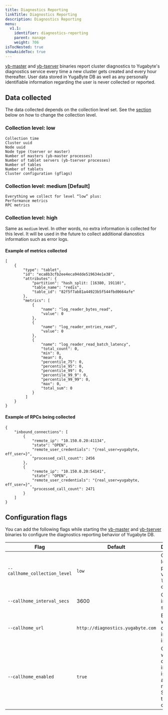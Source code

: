 ```yaml
---
title: Diagnostics Reporting
linkTitle: Diagnostics Reporting
description: Diagnostics Reporting
menu:
  v1.1:
    identifier: diagnostics-reporting
    parent: manage
    weight: 706
isTocNested: true
showAsideToc: true
---
```


[yb-master](../../admin/yb-master/) and [yb-tserver](../../admin/yb-tserver/) binaries report cluster diagnostics to Yugabyte's diagnostics service every time a new cluster gets created and every hour thereafter. User data stored in YugaByte DB as well as any personally identifiable information regarding the user is never collected or reported.

## Data collected

The data collected depends on the collection level set. See the [section](#configuration-flags) below on how to change the collection level.

### Collection level: low

```
Collection time
Cluster uuid
Node uuid
Node type (tserver or master)
Number of masters (yb-master processes)
Number of tablet servers (yb-tserver processes)
Number of tables
Number of tablets
Cluster configuration (gflags)
```

### Collection level: medium [Default]

```
Everything we collect for level “low” plus:
Performance metrics
RPC metrics
```


### Collection level: high
Same as `medium` level. In other words, no extra information is collected for this level. It will be used in the future to collect additional dianostics information such as error logs.

#### Example of metrics collected

```
[
    {
        "type": "tablet",
        "id": "eca8b3cfb2ee4eca94dde519634e1e38",
        "attributes": {
            "partition": "hash_split: [16380, 19110)",
            "table_name": "redis",
            "table_id": "82f5f7ab81a44923b5f544fbd0664afe"
        },
        "metrics": [
            {
                "name": "log_reader_bytes_read",
                "value": 0
            },
            {
                "name": "log_reader_entries_read",
                "value": 0
            },
            {
                "name": "log_reader_read_batch_latency",
                "total_count": 0,
                "min": 0,
                "mean": 0,
                "percentile_75": 0,
                "percentile_95": 0,
                "percentile_99": 0,
                "percentile_99_9": 0,
                "percentile_99_99": 0,
                "max": 0,
                "total_sum": 0
            }
         ]
    }
}
```

#### Example of RPCs being collected

```
{
    "inbound_connections": [
        {
            "remote_ip": "10.150.0.20:41134",
            "state": "OPEN",
            "remote_user_credentials": "{real_user=yugabyte, eff_user=}",
            "processed_call_count": 2456
        },
        {
            "remote_ip": "10.150.0.20:54141",
            "state": "OPEN",
            "remote_user_credentials": "{real_user=yugabyte, eff_user=}",
            "processed_call_count": 2471
        }
    ]
}
```

## Configuration flags

You can add the following flags while starting the [yb-master](../../admin/yb-master/) and [yb-tserver](../../admin/yb-tserver/) binaries to configure the diagnostics reporting behavior of Yugabyte DB.

Flag | Default | Description
----------------------|---------|------------------------
`--callhome_collection_level` |  `low` | Collection level with possible values of `low`, `medium`, or `high`
`--callhome_interval_secs` | 3600 | Collection interval in seconds
`--callhome_url ` | `http://diagnostics.yugabyte.com` | Endpoint where diagnostics information is reported
`--callhome_enabled` | `true` | Controls whether diagnostics information is collected and reported. Set to `false` to disable collection.
